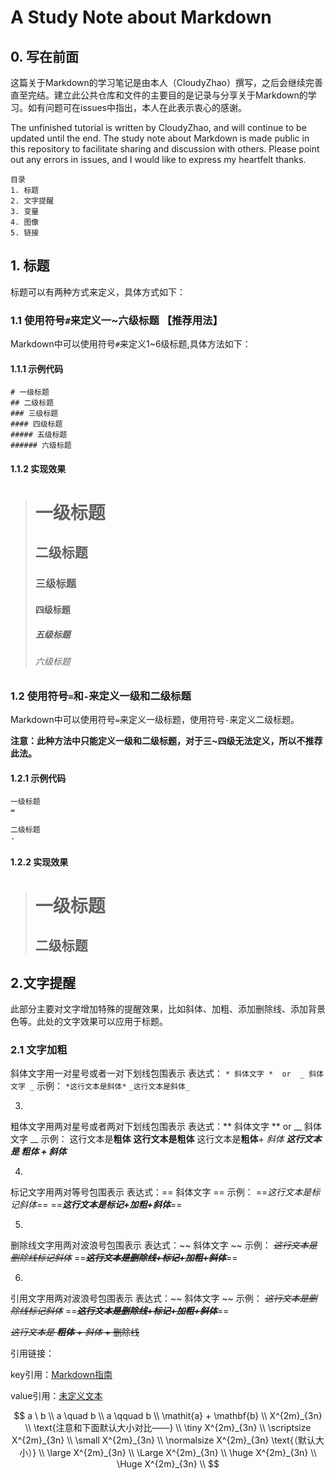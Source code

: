 # A Study Note about Markdown

## 0. 写在前面

这篇关于Markdown的学习笔记是由本人（CloudyZhao）撰写，之后会继续完善直至完结。建立此公共仓库和文件的主要目的是记录与分享关于Markdown的学习。如有问题可在issues中指出，本人在此表示衷心的感谢。

The unfinished tutorial is written by CloudyZhao, and will continue to be updated until the end. The study note about Markdown is made public in this repository to facilitate sharing and discussion with others. Please point out any errors in issues, and I would like to express my heartfelt thanks.

```
目录
1. 标题
2. 文字提醒
3. 变量
4. 图像
5. 链接
```

## 1. 标题

标题可以有两种方式来定义，具体方式如下：

### 1.1 使用符号```#```来定义一~六级标题 【推荐用法】

Markdown中可以使用符号```#```来定义1~6级标题,具体方法如下：

#### 1.1.1 示例代码

```
# 一级标题
## 二级标题
### 三级标题
#### 四级标题
##### 五级标题
###### 六级标题
```

#### 1.1.2 实现效果

> # 一级标题
> ## 二级标题
> ### 三级标题
> #### 四级标题
> ##### 五级标题
> ###### 六级标题

### 1.2 使用符号```=```和```-```来定义一级和二级标题

Markdown中可以使用符号```=```来定义一级标题，使用符号```-```来定义二级标题。

**注意：此种方法中只能定义一级和二级标题，对于三~四级无法定义，所以不推荐此法。**

#### 1.2.1 示例代码

```
一级标题
=

二级标题
-
```

#### 1.2.2 实现效果

> 一级标题
> =
>
> 二级标题
> -

## 2.文字提醒

此部分主要对文字增加特殊的提醒效果，比如斜体、加粗、添加删除线、添加背景色等。此处的文字效果可以应用于标题。

### 2.1 文字加粗
斜体文字用一对星号或者一对下划线包围表示
表达式：
`* 斜体文字 *  or  _ 斜体文字 _`
示例：
`*这行文本是斜体*`
`_这行文本是斜体_`

3.
粗体文字用两对星号或者两对下划线包围表示
表达式：** 斜体文字 **  or  __ 斜体文字 __
示例：
这行文本是**粗体**
__这行文本是粗体__
这行文本是**粗体**+ *斜体*
***这行文本是 粗体 + 斜体***

4.
标记文字用两对等号包围表示
表达式：== 斜体文字 ==
示例：
==*这行文本是标记斜体*==
==***这行文本是标记+加粗+斜体***==

5.
删除线文字用两对波浪号包围表示
表达式：~~ 斜体文字 ~~
示例：
~~*这行文本是删除线标记斜体*~~
==~~***这行文本是删除线+标记+加粗+斜体***~~==

6.
引用文字用两对波浪号包围表示
表达式：~~ 斜体文字 ~~
示例：
~~*这行文本是删除线标记斜体*~~
==~~***这行文本是删除线+标记+加粗+斜体***~~==


~~_这行文本是 **粗体** + 斜体_ + 删除线~~

[Markdown指南]: https://markdown.budshome.com

引用链接：

key引用：[Markdown指南]

value引用：[未定义文本][Markdown指南]


$$
a \ b \\
a \quad b \\
a \qquad b \\
\mathit{a} + \mathbf{b} \\
X^{2m}_{3n} \\
\text{注意和下面默认大小对比——} \\
\tiny X^{2m}_{3n} \\
\scriptsize X^{2m}_{3n} \\
\small X^{2m}_{3n} \\
\normalsize X^{2m}_{3n} \text{（默认大小）} \\
\large X^{2m}_{3n}  \\
\Large X^{2m}_{3n}  \\
\huge X^{2m}_{3n}  \\
\Huge X^{2m}_{3n}  \\
$$
